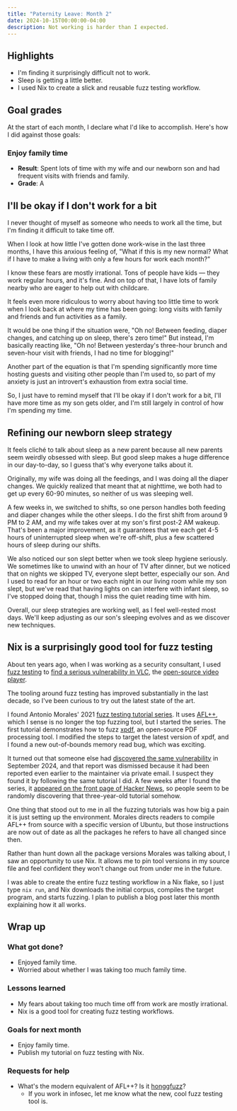 ```yaml
---
title: "Paternity Leave: Month 2"
date: 2024-10-15T00:00:00-04:00
description: Not working is harder than I expected.
---
```


## Highlights

- I'm finding it surprisingly difficult not to work.
- Sleep is getting a little better.
- I used Nix to create a slick and reusable fuzz testing workflow.

## Goal grades

At the start of each month, I declare what I'd like to accomplish. Here's how I did against those goals:

### Enjoy family time

- **Result**: Spent lots of time with my wife and our newborn son and had frequent visits with friends and family.
- **Grade**: A

## I'll be okay if I don't work for a bit

I never thought of myself as someone who needs to work all the time, but I'm finding it difficult to take time off.

When I look at how little I've gotten done work-wise in the last three months, I have this anxious feeling of, "What if this is my new normal? What if I have to make a living with only a few hours for work each month?"

I know these fears are mostly irrational. Tons of people have kids &mdash; they work regular hours, and it's fine. And on top of that, I have lots of family nearby who are eager to help out with childcare.

It feels even more ridiculous to worry about having too little time to work when I look back at where my time has been going: long visits with family and friends and fun activities as a family.

It would be one thing if the situation were, "Oh no! Between feeding, diaper changes, and catching up on sleep, there's zero time!" But instead, I'm basically reacting like, "Oh no! Between yesterday's three-hour brunch and seven-hour visit with friends, I had no time for blogging!"

Another part of the equation is that I'm spending significantly more time hosting guests and visiting other people than I'm used to, so part of my anxiety is just an introvert's exhaustion from extra social time.

So, I just have to remind myself that I'll be okay if I don't work for a bit, I'll have more time as my son gets older, and I'm still largely in control of how I'm spending my time.

## Refining our newborn sleep strategy

It feels cliché to talk about sleep as a new parent because all new parents seem weirdly obsessed with sleep. But good sleep makes a huge difference in our day-to-day, so I guess that's why everyone talks about it.

Originally, my wife was doing all the feedings, and I was doing all the diaper changes. We quickly realized that meant that at nighttime, we both had to get up every 60-90 minutes, so neither of us was sleeping well.

A few weeks in, we switched to shifts, so one person handles both feeding and diaper changes while the other sleeps. I do the first shift from around 9 PM to 2 AM, and my wife takes over at my son's first post-2 AM wakeup. That's been a major improvement, as it guarantees that we each get 4-5 hours of uninterrupted sleep when we're off-shift, plus a few scattered hours of sleep during our shifts.

We also noticed our son slept better when we took sleep hygiene seriously. We sometimes like to unwind with an hour of TV after dinner, but we noticed that on nights we skipped TV, everyone slept better, especially our son. And I used to read for an hour or two each night in our living room while my son slept, but we've read that having lights on can interfere with infant sleep, so I've stopped doing that, though I miss the quiet reading time with him.

Overall, our sleep strategies are working well, as I feel well-rested most days. We'll keep adjusting as our son's sleeping evolves and as we discover new techniques.

## Nix is a surprisingly good tool for fuzz testing

About ten years ago, when I was working as a security consultant, I used [fuzz testing](https://en.wikipedia.org/wiki/Fuzzing) to [find a serious vulnerability in VLC](https://www.nccgroup.com/us/research-blog/fuzzing-rtsp-to-discover-an-exploitable-vulnerability-in-vlc/), the [open-source video player](https://www.videolan.org/vlc/).

The tooling around fuzz testing has improved substantially in the last decade, so I've been curious to try out the latest state of the art.

I found Antonio Morales' 2021 [fuzz testing tutorial series](https://github.com/antonio-morales/Fuzzing101). It uses [AFL++](https://github.com/AFLplusplus/AFLplusplus), which I sense is no longer the top fuzzing tool, but I started the series. The first tutorial demonstrates how to fuzz [xpdf](https://www.xpdfreader.com/), an open-source PDF processing tool. I modified the steps to target the latest version of xpdf, and I found a new out-of-bounds memory read bug, which was exciting.

It turned out that someone else had [discovered the same vulnerability](https://forum.xpdfreader.com/viewtopic.php?t=44009) in September 2024, and that report was dismissed because it had been reported even earlier to the maintainer via private email. I suspect they found it by following the same tutorial I did. A few weeks after I found the series, it [appeared on the front page of Hacker News](https://news.ycombinator.com/item?id=41747979), so people seem to be randomly discovering that three-year-old tutorial somehow.

One thing that stood out to me in all the fuzzing tutorials was how big a pain it is just setting up the environment. Morales directs readers to compile AFL++ from source with a specific version of Ubuntu, but those instructions are now out of date as all the packages he refers to have all changed since then.

Rather than hunt down all the package versions Morales was talking about, I saw an opportunity to use Nix. It allows me to pin tool versions in my source file and feel confident they won't change out from under me in the future.

I was able to create the entire fuzz testing workflow in a Nix flake, so I just type `nix run`, and Nix downloads the initial corpus, compiles the target program, and starts fuzzing. I plan to publish a blog post later this month explaining how it all works.

## Wrap up

### What got done?

- Enjoyed family time.
- Worried about whether I was taking too much family time.

### Lessons learned

- My fears about taking too much time off from work are mostly irrational.
- Nix is a good tool for creating fuzz testing workflows.

### Goals for next month

- Enjoy family time.
- Publish my tutorial on fuzz testing with Nix.

### Requests for help

- What's the modern equivalent of AFL++? Is it [honggfuzz](https://github.com/google/honggfuzz)?
  - If you work in infosec, let me know what the new, cool fuzz testing tool is.

